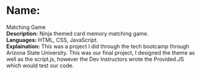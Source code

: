 <h1>Name:</h1> Matching Game <br>
<b>Description:</b> Ninja themed card memory matching game. <br>
<b>Languages:</b> HTML, CSS, JavaScript. <br>
<b>Explaination:</b> This was a project I did through the tech bootcamp through Arizona State University. This was our final project, I designed the theme as well as the script.js, however the Dev Instructors wrote the Provided.JS which would test our code. 
